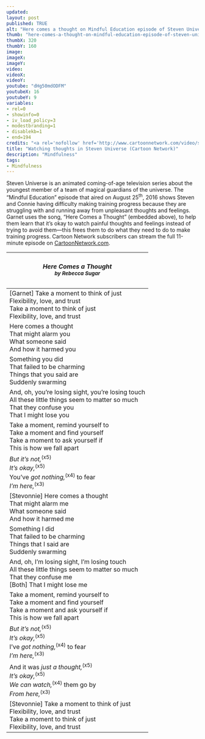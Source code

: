 ```yaml
---
updated:
layout: post
published: TRUE
alt: "Here comes a thought on Mindful Education episode of Steven Universe on Cartoon Network"
thumb: "here-comes-a-thought-on-mindful-education-episode-of-steven-universe-on-cartoon-network.jpg"
thumbX: 320
thumbY: 160
image: 
imageX: 
imageY: 
video: 
videoX: 
videoY: 
youtube: "dHg50mdODFM"
youtubeX: 16
youtubeY: 9
variables: 
- rel=0
- showinfo=0
- iv_load_policy=3
- modestbranding=1
- disablekb=1
- end=194
credits: "<a rel='nofollow' href='http://www.cartoonnetwork.com/video/steven-universe/mindful-education-episode.html'>Steven Universe &copy;&nbsp;Cartoon&nbsp;Network</a>"
title: "Watching thoughts in Steven Universe (Cartoon Network)"
description: "Mindfulness"
tags:
- Mindfulness
---
```

Steven Universe is an animated coming-of-age television series about the youngest member of a team of magical guardians of the universe. The “Mindful Education” episode that aired on August 25<sup>th</sup>, 2016 shows Steven and Connie having difficulty making training progress because they are struggling with and running away from unpleasant thoughts and feelings. Garnet uses the song, “Here Comes a Thought” (embedded above), to help them learn that it’s okay to watch painful thoughts and feelings instead of trying to avoid them&mdash;this frees them to do what they need to do to make training progress. Cartoon Network subscribers can stream the full 11-minute episode on <a rel='nofollow' href='http://www.cartoonnetwork.com/video/steven-universe/mindful-education-episode.html'>CartoonNetwork.com</a>.

<table class="ui inverted very compact collapsing blue striped table">
<thead><tr><th><h5>Here Comes a Thought<br><small>by Rebecca Sugar</small></h5></th></tr></thead>
<tbody class="lyrics">
<tr><td>
		<div>[Garnet] Take a moment to think of just</div>
		<div>Flexibility, love, and trust</div>
		<div>Take a moment to think of just</div>
		<div>Flexibility, love, and trust</div>
</td></tr>
<tr><td>
		<div>Here comes a thought</div>
		<div>That might alarm you</div>
		<div>What someone said</div>
		<div>And how it harmed you</div>
</td></tr>
<tr><td>
		<div>Something you did</div>
		<div>That failed to be charming</div>
		<div>Things that you said are</div>
		<div>Suddenly swarming</div>
</td></tr>
<tr><td>
		<div>And, oh, you’re losing sight, you’re losing touch</div>
		<div>All these little things seem to matter so much</div>
		<div>That they confuse you</div>
		<div>That I might lose you</div>
</td></tr>
<tr><td>
		<div>Take a moment, remind yourself to</div>
		<div>Take a moment and find yourself</div>
		<div>Take a moment to ask yourself if</div>
		<div>This is how we fall apart</div>
</td></tr>
<tr><td>
		<div><i>But it’s not,</i><sup>(x5)</sup></div>
		<div><i>It’s okay,</i><sup>(x5)</sup></div>
		<div>You’ve <i>got nothing,</i><sup>(x4)</sup> to fear</div>
		<div><i>I’m here,</i><sup>(x3)</sup></div>
</td></tr>
<tr><td>
		<div>[Stevonnie] Here comes a thought</div>
		<div>That might alarm me</div>
		<div>What someone said</div>
		<div>And how it harmed me</div>
</td></tr>
<tr><td>
		<div>Something I did</div>
		<div>That failed to be charming</div>
		<div>Things that I said are</div>
		<div>Suddenly swarming</div>
</td></tr>
<tr><td>
		<div>And, oh, I’m losing sight, I’m losing touch</div>
		<div>All these little things seem to matter so much</div>
		<div>That they confuse me</div>
		<div>[Both] That I might lose me</div>
</td></tr>
<tr><td>
		<div>Take a moment, remind yourself to</div>
		<div>Take a moment and find yourself</div>
		<div>Take a moment and ask yourself if</div>
		<div>This is how we fall apart</div>
</td></tr>
<tr><td>
		<div><i>But it’s not,</i><sup>(x5)</sup></div>
		<div><i>It’s okay,</i><sup>(x5)</sup></div>
		<div>I’ve <i>got nothing,</i><sup>(x4)</sup> to fear</div>
		<div><i>I’m here,</i><sup>(x3)</sup></div>
</td></tr>
<tr><td>
		<div>And it was <i>just a thought,</i><sup>(x5)</sup></div>
		<div><i>It’s okay,</i><sup>(x5)</sup></div>
		<div><i>We can watch,</i><sup>(x4)</sup> them go by</div>
		<div><i>From here,</i><sup>(x3)</sup></div>
</td></tr>
<tr><td>
		<div>[Stevonnie] Take a moment to think of just</div>
		<div>Flexibility, love, and trust</div>
		<div>Take a moment to think of just</div>
		<div>Flexibility, love, and trust</div>
</td></tr>
</tbody>
</table>
